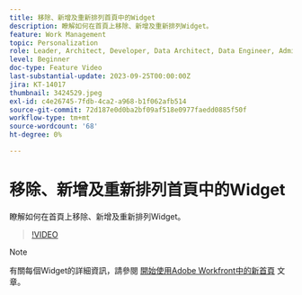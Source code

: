 ```yaml
---
title: 移除、新增及重新排列首頁中的Widget
description: 瞭解如何在首頁上移除、新增及重新排列Widget。
feature: Work Management
topic: Personalization
role: Leader, Architect, Developer, Data Architect, Data Engineer, Admin, User
level: Beginner
doc-type: Feature Video
last-substantial-update: 2023-09-25T00:00:00Z
jira: KT-14017
thumbnail: 3424529.jpeg
exl-id: c4e26745-7fdb-4ca2-a968-b1f062afb514
source-git-commit: 72d187e0d0ba2bf09af518e0977faedd0885f50f
workflow-type: tm+mt
source-wordcount: '68'
ht-degree: 0%

---
```


# 移除、新增及重新排列首頁中的Widget

瞭解如何在首頁上移除、新增及重新排列Widget。

>[!VIDEO](https://video.tv.adobe.com/v/3424529/?quality=12&learn=on)


>[!NOTE]
>
> 有關每個Widget的詳細資訊，請參閱 [開始使用Adobe Workfront中的新首頁](https://experienceleague.adobe.com/docs/workfront/using/basics/home/new-home/get-started-with-new-home.html?lang=en) 文章。

